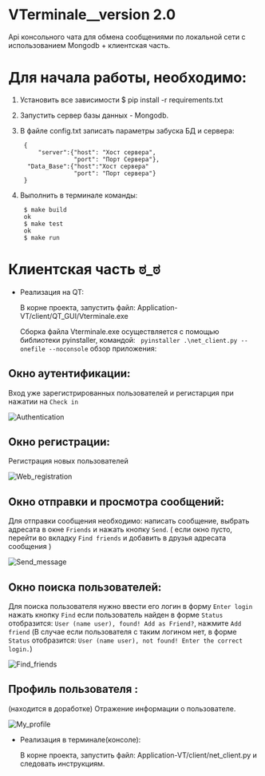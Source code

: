 #  VTerminale__version 2.0 

Api консольного чата для обмена сообщениями по локальной сети с использованием  Mongodb + клиентская часть.

# Для начала работы, необходимо:


1. Установить все зависимости $ pip install -r requirements.txt
2. Запустить сервер базы данных - Mongodb.
3. В файле config.txt записать параметры забуска БД и сервера:

        {
            "server":{"host": "Хост сервера", 
                      "port": "Порт Сервера"}, 
         "Data_Base":{"host":"Хост сервера"
                      "port": "Порт сервера"}
        }


4. Выполнить в терминале команды:
   
        $ make build
        ok
        $ make test
        ok
        $ make run


# Клиентская часть ಠ_ಠ


* Реализация на QT:
  
  В корне проекта, запустить файл: Application-VT/client/QT_GUI/Vterminale.exe

  Сборка файла Vterminale.exe осуществляется с помощью библиотеки pyinstaller, командой: ` pyinstaller .\net_client.py --onefile --noconsole` обзор приложения:

## Окно аутентификации: 
Вход уже зарегистрированных пользователей и регистарция при нажатии на `Check in`

![Authentication](https://github.com/Ovsienko023/VTerminale/blob/master/Application-VT/client/QT_GUI/Screen/authentication.png)

## Окно регистрации: 
Регистрация новых пользователей

![Web_registration](https://github.com/Ovsienko023/VTerminale/blob/master/Application-VT/client/QT_GUI/Screen/web_registration.png)

## Окно отправки и просмотра сообщений: 
Для отправки сообщения необходимо: написать сообщение, выбрать адресата в окне `Friends` и нажать кнопку `Send`. ( если окно пусто, перейти во вкладку `Find friends` и добавить в друзья адресата сообщения )

![Send_message](https://github.com/Ovsienko023/VTerminale/blob/master/Application-VT/client/QT_GUI/Screen/Send_message.png)
  

## Окно поиска пользователей: 
Для поиска пользователя нужно ввести его логин в форму `Enter login` нажать кнопку `Find` если пользователь найден в форме `Status` отобразится: `User (name user), found! Add as Friend?`, нажмите `Add friend`
(В случае если пользователя с таким логином нет, в форме `Status` отобразится: `User (name user), not found! Enter the correct login.`)

![Find_friends](https://github.com/Ovsienko023/VTerminale/blob/master/Application-VT/client/QT_GUI/Screen/Find_friends.png)


## Профиль пользователя : 
(находится в доработке) Отражение информации о пользователе.

![My_profile](https://github.com/Ovsienko023/VTerminale/blob/master/Application-VT/client/QT_GUI/Screen/My_profile.png)
 

* Реализация в терминале(консоле): 
  
  В корне проекта, запустить файл: Application-VT/client/net_client.py и следовать инструкциям.